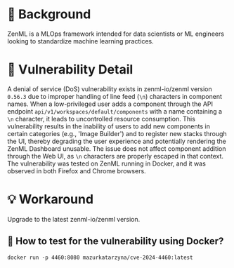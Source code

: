 # :mag_right: Background
ZenML is a MLOps framework intended for data scientists or ML engineers looking to standardize machine learning practices.

# :bug: Vulnerability Detail
A denial of service (DoS) vulnerability exists in zenml-io/zenml version `0.56.3` due to improper handling of line feed (`\n`) characters in component names. When a low-privileged user adds a component through the API endpoint `api/v1/workspaces/default/components` with a name containing a `\n` character, it leads to uncontrolled resource consumption. This vulnerability results in the inability of users to add new components in certain categories (e.g., 'Image Builder') and to register new stacks through the UI, thereby degrading the user experience and potentially rendering the ZenML Dashboard unusable. The issue does not affect component addition through the Web UI, as `\n` characters are properly escaped in that context. The vulnerability was tested on ZenML running in Docker, and it was observed in both Firefox and Chrome browsers.

# :bulb: Workaround
Upgrade to the latest zenml-io/zenml version.
 
## :whale: How to test for the vulnerability using Docker?

```
docker run -p 4460:8080 mazurkatarzyna/cve-2024-4460:latest
```
